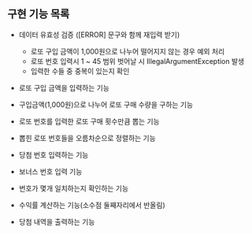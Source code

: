 ## 구현 기능 목록

- 데이터 유효성 검증 ([ERROR] 문구와 함께 재입력 받기)
    - 로또 구입 금액이 1,000원으로 나누어 떨어지지 않는 경우 예외 처리
    - 로또 번호 입력시 1 ~ 45 범위 벗어날 시 IllegalArgumentException 발생
    - 입력한 수들 중 중복이 있는지 확인


- 로또 구입 금액을 입력하는 기능


- 구입금액(1,000원)으로 나누어 로또 구매 수량을 구하는 기능


- 로또 번호를 입력한 로또 구매 횟수만큼 뽑는 기능


- 뽑힌 로또 번호들을 오름차순으로 정렬하는 기능


- 당첨 번호 입력하는 기능


- 보너스 번호 입력 기능


- 번호가 몇개 일치하는지 확인하는 기능


- 수익률 계산하는 기능(소수점 둘째자리에서 반올림)


- 당첨 내역을 출력하는 기능